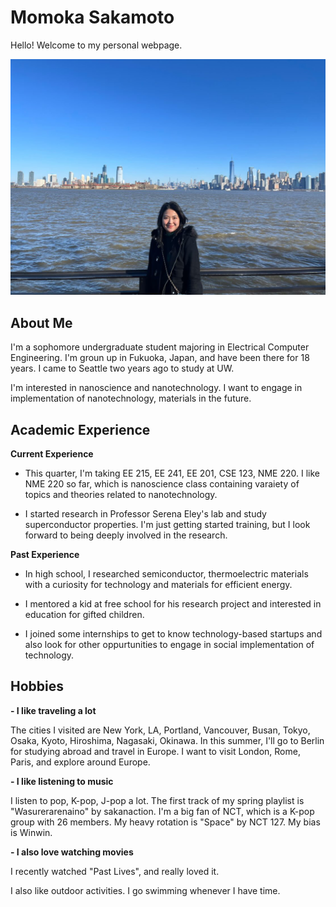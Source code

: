 # Momoka Sakamoto
Hello! Welcome to my personal webpage.

![Momoka headshot](photoInNY.jpg)

## About Me
I'm a sophomore undergraduate student majoring in Electrical Computer Engineering. I'm groun up in Fukuoka, Japan, and have been there for 18 years. I came to Seattle two years ago to study at UW. 

I'm interested in nanoscience and nanotechnology. I want to engage in implementation of nanotechnology, materials in the future.

## Academic Experience
**Current Experience**

- This quarter, I'm taking EE 215, EE 241, EE 201, CSE 123, NME 220. I like NME 220 so far, which is nanoscience class containing varaiety of topics and theories related to nanotechnology.

- I started research in Professor Serena Eley's lab and study superconductor properties. I'm just getting started training, but I look forward to being deeply involved in the research.

**Past Experience**

- In high school, I researched semiconductor, thermoelectric materials with a curiosity for technology and materials for efficient energy.

- I mentored a kid at free school for his research project and interested in education for gifted children. 

- I joined some internships to get to know technology-based startups and also look for other oppurtunities to engage in social implementation of technology.


## Hobbies
**- I like traveling a lot** 

The cities I visited are New York, LA, Portland, Vancouver, Busan, Tokyo, Osaka, Kyoto, Hiroshima, Nagasaki, Okinawa.  In this summer, I'll go to Berlin for studying abroad and travel in Europe. I want to visit London, Rome, Paris, and explore around Europe.

**- I like listening to music**

I listen to pop, K-pop, J-pop a lot. The first track of my spring playlist is "Wasurerarenaino" by sakanaction.  I'm a big fan of NCT, which is a K-pop group with 26 members. 
My heavy rotation is "Space" by NCT 127. My bias is Winwin.

**- I also love watching movies**

I recently watched "Past Lives", and really loved it.

I also like outdoor activities. I go swimming whenever I have time. 